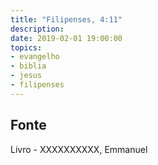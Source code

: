 ```yaml
---
title: "Filipenses, 4:11"
description: 
date: 2019-02-01 19:00:00
topics: 
- evangelho
- biblia
- jesus
- filipenses
---
```




## Fonte
Livro - XXXXXXXXXX, Emmanuel

